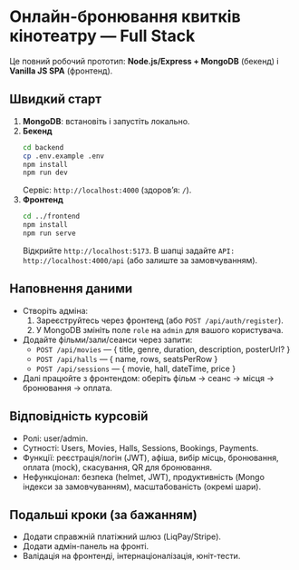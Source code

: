 # Онлайн-бронювання квитків кінотеатру — Full Stack

Це повний робочий прототип: **Node.js/Express + MongoDB** (бекенд) і **Vanilla JS SPA** (фронтенд).

## Швидкий старт
1. **MongoDB**: встановіть і запустіть локально.
2. **Бекенд**
   ```bash
   cd backend
   cp .env.example .env
   npm install
   npm run dev
   ```
   Сервіс: `http://localhost:4000` (здоровʼя: `/`).
3. **Фронтенд**
   ```bash
   cd ../frontend
   npm install
   npm run serve
   ```
   Відкрийте `http://localhost:5173`. В шапці задайте `API: http://localhost:4000/api` (або залиште за замовчуванням).

## Наповнення даними
- Створіть адміна:
  1) Зареєструйтесь через фронтенд (або `POST /api/auth/register`).
  2) У MongoDB змініть поле `role` на `admin` для вашого користувача.
- Додайте фільми/зали/сеанси через запити:
  - `POST /api/movies` — { title, genre, duration, description, posterUrl? }
  - `POST /api/halls` — { name, rows, seatsPerRow }
  - `POST /api/sessions` — { movie, hall, dateTime, price }
- Далі працюйте з фронтендом: оберіть фільм → сеанс → місця → бронювання → оплата.

## Відповідність курсовій
- Ролі: user/admin.
- Сутності: Users, Movies, Halls, Sessions, Bookings, Payments.
- Функції: реєстрація/логін (JWT), афіша, вибір місць, бронювання, оплата (mock), скасування, QR для бронювання.
- Нефункціонал: безпека (helmet, JWT), продуктивність (Mongo індекси за замовчуванням), масштабованість (окремі шари).

## Подальші кроки (за бажанням)
- Додати справжній платіжний шлюз (LiqPay/Stripe).
- Додати адмін-панель на фронті.
- Валідація на фронтенді, інтернаціоналізація, юніт-тести.
